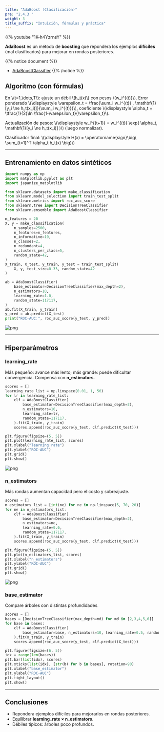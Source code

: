 ```yaml
---
title: "AdaBoost (Clasificación)"
pre: "2.4.3 "
weight: 3
title_suffix: "Intuición, fórmulas y práctica"
---
```


{{% youtube "1K-h4YzrnsY" %}}

<div class="pagetop-box">
  <p><b>AdaBoost</b> es un método de <b>boosting</b> que repondera los ejemplos <b>difíciles</b> (mal clasificados) para mejorar en rondas posteriores.</p>
</div>

{{% notice document %}}
- [AdaBoostClassifier](https://scikit-learn.org/stable/modules/generated/sklearn.ensemble.AdaBoostClassifier.html)
{{% /notice %}}

## Algoritmo (con fórmulas)
En \\(t=1,\dots,T\\): ajuste un débil \\(h_t(x)\\) con pesos \\(w_i^{(t)}\\). Error ponderado
\\(\displaystyle \varepsilon_t = \frac{\sum_i w_i^{(t)} \, \mathbf{1}[y_i \ne h_t(x_i)]}{\sum_i w_i^{(t)}}\\),
coeficiente \\(\displaystyle \alpha_t = \tfrac{1}{2}\ln \frac{1-\varepsilon_t}{\varepsilon_t}\\).

Actualización de pesos:
\\(\displaystyle w_i^{(t+1)} = w_i^{(t)} \exp( \alpha_t\, \mathbf{1}[y_i \ne h_t(x_i)] )\\) (luego normalizar).

Clasificador final: \\(\displaystyle H(x) = \operatorname{sign}\big( \sum_{t=1}^T \alpha_t h_t(x) \big)\\)

---

## Entrenamiento en datos sintéticos
```python
import numpy as np
import matplotlib.pyplot as plt
import japanize_matplotlib

from sklearn.datasets import make_classification
from sklearn.model_selection import train_test_split
from sklearn.metrics import roc_auc_score
from sklearn.tree import DecisionTreeClassifier
from sklearn.ensemble import AdaBoostClassifier

n_features = 20
X, y = make_classification(
    n_samples=2500,
    n_features=n_features,
    n_informative=10,
    n_classes=2,
    n_redundant=4,
    n_clusters_per_class=5,
    random_state=42,
)
X_train, X_test, y_train, y_test = train_test_split(
    X, y, test_size=0.33, random_state=42
)

ab = AdaBoostClassifier(
    base_estimator=DecisionTreeClassifier(max_depth=2),
    n_estimators=10,
    learning_rate=1.0,
    random_state=117117,
)
ab.fit(X_train, y_train)
y_pred = ab.predict(X_test)
print("ROC-AUC:", roc_auc_score(y_test, y_pred))
```

![png](/images/basic/ensemble/Adaboost_Classification_files/Adaboost_Classification_10_0.png)

---

## Hiperparámetros

### learning_rate
Más pequeño: avance más lento; más grande: puede dificultar convergencia. Compensa con <b>n_estimators</b>.
```python
scores = []
learning_rate_list = np.linspace(0.01, 1, 50)
for lr in learning_rate_list:
    clf = AdaBoostClassifier(
        base_estimator=DecisionTreeClassifier(max_depth=2),
        n_estimators=10,
        learning_rate=lr,
        random_state=117117,
    ).fit(X_train, y_train)
    scores.append(roc_auc_score(y_test, clf.predict(X_test)))

plt.figure(figsize=(5, 5))
plt.plot(learning_rate_list, scores)
plt.xlabel("learning rate")
plt.ylabel("ROC-AUC")
plt.grid()
plt.show()
```

![png](/images/basic/ensemble/Adaboost_Classification_files/Adaboost_Classification_13_0.png)

### n_estimators
Más rondas aumentan capacidad pero el costo y sobreajuste.
```python
scores = []
n_estimators_list = [int(ne) for ne in np.linspace(5, 70, 20)]
for ne in n_estimators_list:
    clf = AdaBoostClassifier(
        base_estimator=DecisionTreeClassifier(max_depth=2),
        n_estimators=ne,
        learning_rate=0.6,
        random_state=117117,
    ).fit(X_train, y_train)
    scores.append(roc_auc_score(y_test, clf.predict(X_test)))

plt.figure(figsize=(5, 5))
plt.plot(n_estimators_list, scores)
plt.xlabel("n_estimators")
plt.ylabel("ROC-AUC")
plt.grid()
plt.show()
```

![png](/images/basic/ensemble/Adaboost_Classification_files/Adaboost_Classification_16_0.png)

### base_estimator
Compare árboles con distintas profundidades.
```python
scores = []
bases = [DecisionTreeClassifier(max_depth=md) for md in [2,3,4,5,6]]
for base in bases:
    clf = AdaBoostClassifier(
        base_estimator=base, n_estimators=10, learning_rate=0.5, random_state=117117
    ).fit(X_train, y_train)
    scores.append(roc_auc_score(y_test, clf.predict(X_test)))

plt.figure(figsize=(6, 5))
idx = range(len(bases))
plt.bar(list(idx), scores)
plt.xticks(list(idx), [str(b) for b in bases], rotation=90)
plt.xlabel("base_estimator")
plt.ylabel("ROC-AUC")
plt.tight_layout()
plt.show()
```

---

## Conclusiones
- Repondera ejemplos difíciles para mejorarlos en rondas posteriores.
- Equilibrar <b>learning_rate × n_estimators</b>.
- Débiles típicos: árboles poco profundos.

